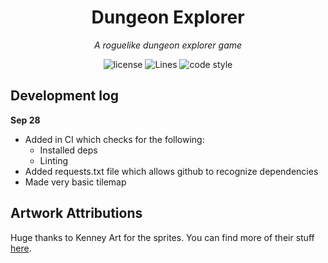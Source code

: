 <div align="center">

# Dungeon Explorer

_A roguelike dungeon explorer game_

![license](https://img.shields.io/github/license/JoshuaDRose/dungeon-game?color=%23e67233)
![Lines](https://img.shields.io/tokei/lines/github/JoshuaDRose/dungeon-game)
![code style](https://img.shields.io/badge/code%20style-black-282828.svg)

</div>


Development log
-------------------------------------------------------------------------------

__Sep 28__
 - Added in CI which checks for the following:
    - Installed deps
    - Linting
 - Added requests.txt file which allows github to recognize dependencies 
 - Made very basic tilemap
 
Artwork Attributions
-------------------------------------------------------------------------------
Huge thanks to Kenney Art for the sprites. You can find more of their stuff [here](https://www.kenney.nl).
